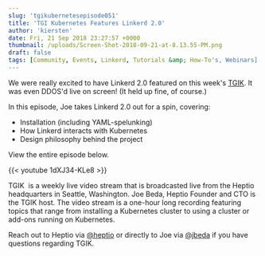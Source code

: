 ```yaml
---
slug: 'tgikubernetesepisode051'
title: 'TGI Kubernetes Features Linkerd 2.0'
author: 'kiersten'
date: Fri, 21 Sep 2018 23:27:57 +0000
thumbnail: /uploads/Screen-Shot-2018-09-21-at-8.13.55-PM.png
draft: false
tags: [Community, Events, Linkerd, Tutorials &amp; How-To's, Webinars]
---
```


We were really excited to have Linkerd 2.0 featured on this
week's [TGIK](https://www.youtube.com/channel/UCjQU5ZI2mHswy7OOsii_URg). It was
even DDOS'd live on screen! (It held up fine, of course.)

In this episode, Joe takes Linkerd 2.0 out for a spin, covering:

- Installation (including YAML-spelunking)
- How Linkerd interacts with Kubernetes
- Design philosophy behind the project

View the entire episode below.

{{< youtube 1dXJ34-KLe8 >}}

TGIK  is a weekly live video stream that is broadcasted live from the Heptio
headquarters in Seattle, Washington. Joe Beda, Heptio Founder and CTO is the
TGIK host. The video stream is a one-hour long recording featuring topics that
range from installing a Kubernetes cluster to using a cluster or add-ons running
on Kubernetes.

Reach out to Heptio via [@heptio](https://twitter.com/heptio) or directly to Joe
via [@jbeda](https://twitter.com/jbeda) if you have questions regarding TGIK.
